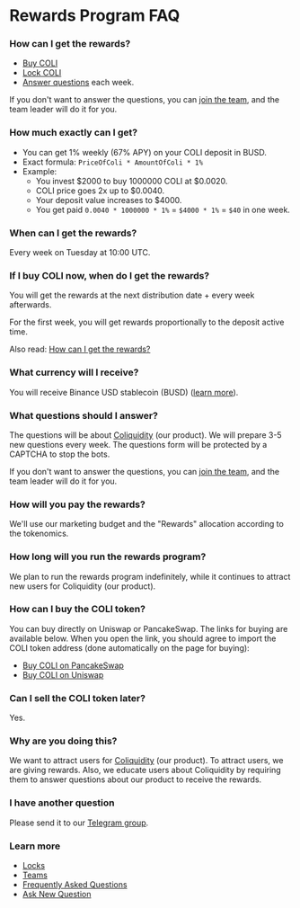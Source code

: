 # Rewards Program FAQ

<!-- markdownlint-disable MD001 -->

### How can I get the rewards?

* [Buy COLI](#how-can-i-buy-the-coli-token)
* [Lock COLI](Locks.md)
* [Answer questions](#what-questions-should-i-answer) each week.

If you don't want to answer the questions, you can [join the team](Teams.md), and the team leader will do it for you.

### How much exactly can I get?

* You can get 1% weekly (67% APY) on your COLI deposit in BUSD.
* Exact formula: `PriceOfColi * AmountOfColi * 1%`
* Example:
  * You invest $2000 to buy 1000000 COLI at $0.0020.
  * COLI price goes 2x up to $0.0040.
  * Your deposit value increases to $4000.
  * You get paid `0.0040 * 1000000 * 1%` = `$4000 * 1%` = `$40` in one week.

### When can I get the rewards?

Every week on Tuesday at 10:00 UTC.

### If I buy COLI now, when do I get the rewards?

You will get the rewards at the next distribution date + every week afterwards.

For the first week, you will get rewards proportionally to the deposit active time.

Also read: [How can I get the rewards?](#how-can-i-get-the-rewards)

### What currency will I receive?

You will receive Binance USD stablecoin (BUSD) ([learn more](https://www.binance.com/en/busd)).

### What questions should I answer?

The questions will be about [Coliquidity](../WhatIsColiquidity.md) (our product). We will prepare 3-5 new questions every week. The questions form will be protected by a CAPTCHA to stop the bots.

If you don't want to answer the questions, you can [join the team](Teams.md), and the team leader will do it for you.

### How will you pay the rewards?

We'll use our marketing budget and the "Rewards" allocation according to the tokenomics.

### How long will you run the rewards program?

We plan to run the rewards program indefinitely, while it continues to attract new users for Coliquidity (our product).

### How can I buy the COLI token?

You can buy directly on Uniswap or PancakeSwap. The links for buying are available below. When you open the link, you should agree to import the COLI token address (done automatically on the page for buying):

* [Buy COLI on PancakeSwap](https://pancakeswap.finance/swap?outputCurrency=0x3470C81026C8085b7B743695f851353043Ff0d0D)
* [Buy COLI on Uniswap](https://app.uniswap.org/#/swap?inputCurrency=ETH&outputCurrency=0xd49efa7bc0d339d74f487959c573d518ba3f8437&use=V2)

### Can I sell the COLI token later?

Yes.

### Why are you doing this?

We want to attract users for [Coliquidity](../WhatIsColiquidity.md) (our product). To attract users, we are giving rewards. Also, we educate users about Coliquidity by requiring them to answer questions about our product to receive the rewards.

### I have another question

Please send it to our [Telegram group](https://t.me/Coliquidity).

### Learn more

* [Locks](Locks.md)
* [Teams](Teams.md)
* [Frequently Asked Questions](FAQ.md)
* [Ask New Question](https://t.me/Coliquidity)
